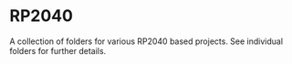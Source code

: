 # RP2040

A collection of folders for various RP2040 based projects.
See individual folders for further details.
